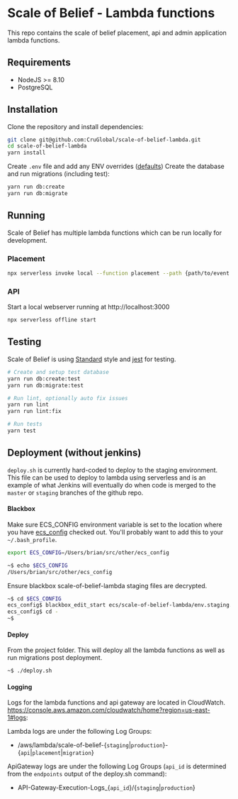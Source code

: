 # Scale of Belief - Lambda functions

This repo contains the scale of belief placement, api and admin application lambda functions.

## Requirements
* NodeJS >= 8.10
* PostgreSQL

## Installation
Clone the repository and install dependencies:
```bash
git clone git@github.com:CruGlobal/scale-of-belief-lambda.git
cd scale-of-belief-lambda
yarn install
```

Create `.env` file and add any ENV overrides ([defaults](https://github.com/CruGlobal/scale-of-belief-lambda/blob/master/config/environment.js))
Create the database and run migrations (including test):
```bash
yarn run db:create
yarn run db:migrate
```

## Running
Scale of Belief has multiple lambda functions which can be run locally for development.

### Placement
```bash
npx serverless invoke local --function placement --path {path/to/event.js}
```

### API
Start a local webserver running at http://localhost:3000
```bash
npx serverless offline start
```


## Testing

Scale of Belief is using [Standard](https://standardjs.com/) style and [jest](https://facebook.github.io/jest/docs/en/getting-started.html) for testing.
```bash
# Create and setup test database
yarn run db:create:test
yarn run db:migrate:test

# Run lint, optionally auto fix issues
yarn run lint
yarn run lint:fix

# Run tests
yarn test
```

## Deployment (without jenkins)

`deploy.sh` is currently hard-coded to deploy to the staging environment. This file can be used to
deploy to lambda using serverless and is an example of what Jenkins will eventually do when code is merged to the
`master` or `staging` branches of the github repo.

#### Blackbox
Make sure ECS_CONFIG environment variable is set to the location where you have [ecs_config](https://github.com/CruGlobal/ecs_config) checked out. You'll
probably want to add this to your `~/.bash_profile`.
```bash
export ECS_CONFIG=/Users/brian/src/other/ecs_config
```
```bash
~$ echo $ECS_CONFIG
/Users/brian/src/other/ecs_config
```

Ensure blackbox scale-of-belief-lambda staging files are decrypted.
```bash
~$ cd $ECS_CONFIG
ecs_config$ blackbox_edit_start ecs/scale-of-belief-lambda/env.staging.gpg
ecs_config$ cd -
~$
```

#### Deploy
From the project folder. This will deploy all the lambda functions as well as run migrations
post deployment.
```bash
~$ ./deploy.sh
```

#### Logging
Logs for the lambda functions and api gateway are located in CloudWatch.
https://console.aws.amazon.com/cloudwatch/home?region=us-east-1#logs:

Lambda logs are under the following Log Groups:
* /aws/lambda/scale-of-belief-{`staging`|`production`}-{`api`|`placement`|`migration`}

ApiGateway logs are under the following Log Groups (`api_id` is determined from the `endpoints` output of the deploy.sh command):
* API-Gateway-Execution-Logs_{`api_id`}/{`staging`|`production`}
